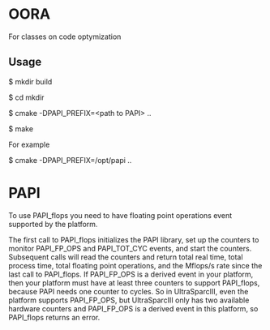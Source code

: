 # OORA
For classes on code optymization

## Usage

$ mkdir build

$ cd mkdir

$ cmake -DPAPI_PREFIX=\<path to PAPI\> ..

$ make


For example

$ cmake -DPAPI_PREFIX=/opt/papi ..

# PAPI

To use PAPI_flops you need to have floating point operations event supported by the platform.

The first call to PAPI_flops initializes the PAPI library, set up the counters to monitor PAPI_FP_OPS and PAPI_TOT_CYC events, and start the counters. Subsequent calls will read the counters and return total real time, total process time, total floating point operations, and the Mflops/s rate since the last call to PAPI_flops.
If PAPI_FP_OPS is a derived event in your platform, then your platform must have at least three counters to support PAPI_flops, because PAPI needs one counter to cycles. So in UltraSparcIII, even the platform supports PAPI_FP_OPS, but UltraSparcIII only has two available hardware counters and PAPI_FP_OPS is a derived event in this platform, so PAPI_flops returns an error.
